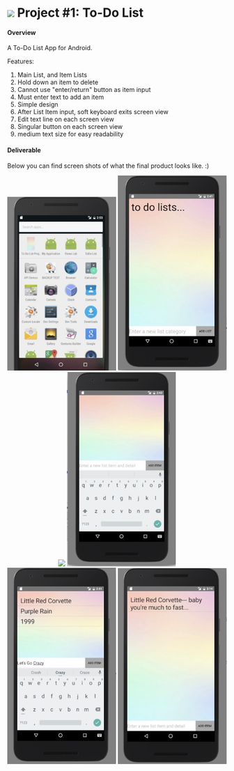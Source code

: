 # ![](https://ga-dash.s3.amazonaws.com/production/assets/logo-9f88ae6c9c3871690e33280fcf557f33.png) Project #1: To-Do List

#### Overview

A To-Do List App for Android. 

Features: 

1. Main List, and Item Lists
2. Hold down an item to delete
3. Cannot use "enter/return" button as item input
4. Must enter text to add an item
5. Simple design
6. After List Item input, soft keyboard exits screen view
7. Edit text line on each screen view
8. Singular button on each screen view
9. medium text size for easy readability

#### Deliverable

Below you can find screen shots of what the final product looks like. :)

<p align="center">
  <img src="Screenshots/Screen%20Shot%201.jpg?raw=true" width="250">
  <img src="screenshots/Screen Shot 2.jpg" width="250">
  <img src="screenshots/Screen Shot 3.jpg" width="250">
  <img src="screenshots/Screen Shot 4.jpg" width="250">
   <img src="screenshots/Screen Shot 5.jpg" width="250">
  <img src="screenshots/Screen Shot 6.jpg" width="250">
</p>


